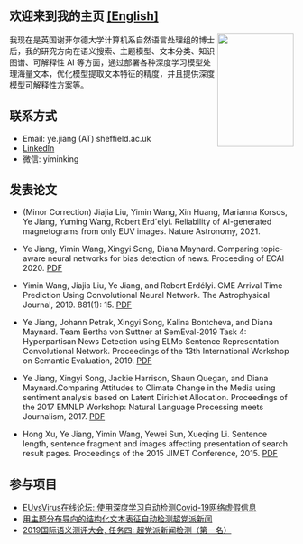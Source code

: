 
## 欢迎来到我的主页 [[English]](https://ye-jiang.github.io/)
<img src="https://ye-jiang.github.io/images/my_head.JPG" width="135" height="200" align="right">

我现在是英国谢菲尔德大学计算机系自然语言处理组的博士后，我的研究方向在语义搜索、主题模型、文本分类、知识图谱、可解释性 AI 等方面，通过部署各种深度学习模型处理海量文本，优化模型提取文本特征的精度，并且提供深度模型可解释性方案等。

## 联系方式

*   Email: ye.jiang (AT) sheffield.ac.uk
*   [LinkedIn](https://www.linkedin.com/in/ye-jiang-357162175/)
*   微信: yiminking

## 发表论文

-  (Minor Correction) Jiajia Liu, Yimin Wang, Xin Huang, Marianna Korsos, Ye Jiang, Yuming Wang, Robert Erd´elyi. Reliability of AI-generated magnetograms from only EUV images. Nature Astronomy, 2021.

-  Ye Jiang, Yimin Wang, Xingyi Song, Diana Maynard. Comparing topic-aware neural networks for bias detection of news. Proceeding of ECAI 2020. [PDF](https://www.researchgate.net/publication/340861256_Comparing_topic-aware_neural_networks_for_bias_detection_of_news)

-  Yimin Wang, Jiajia Liu, Ye Jiang, and Robert Erdélyi. CME Arrival Time Prediction Using Convolutional Neural Network. The Astrophysical Journal, 2019. 881(1): 15. [PDF](https://doi.org/10.3847/1538-4357/ab2b3e)

-  Ye Jiang, Johann Petrak, Xingyi Song, Kalina Bontcheva, and Diana Maynard. Team Bertha von Suttner at SemEval-2019 Task 4: Hyperpartisan News Detection using ELMo Sentence Representation Convolutional Network. Proceedings of the 13th International Workshop on Semantic Evaluation, 2019. [PDF](https://www.aclweb.org/anthology/S19-2146)

-  Ye Jiang, Xingyi Song, Jackie Harrison, Shaun Quegan, and Diana Maynard.Comparing Attitudes to Climate Change in the Media using sentiment analysis based on Latent Dirichlet Allocation. Proceedings of the 2017 EMNLP Workshop: Natural   Language Processing meets Journalism, 2017. [PDF](http://www.aclweb.org/anthology/W17-4205)

-  Hong Xu, Ye Jiang, Yimin Wang, Yewei Sun, Xueqing Li. Sentence length, sentence fragment and images affecting presentation of search result pages. Proceedings of the 2015 JIMET Conference, 2015. [PDF](https://www.atlantis-press.com/proceedings/jimet-15/25843728)
   
## 参与项目
- [EUvsVirus在线论坛: 使用深度学习自动检测Covid-19网络虚假信息](https://github.com/yjiang18/CoronalVirus_Disinformation)
- [用主题分布导向的结构化文本表征自动检测超党派新闻](https://github.com/yjiang18/Topical-Aware-Hierarchical-Document-Representation-for-Detecting-Bias-in-News-Articles)
- [2019国际语义测评大会, 任务四: 超党派新闻检测（第一名）](https://github.com/GateNLP/semeval2019-hyperpartisan-bertha-von-suttner) 


